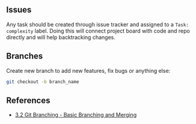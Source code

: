 ## Issues

Any task should be created through issue tracker and assigned to a `Task: complexity` label. Doing this will connect project board with code and repo directly and will help backtracking changes. 


## Branches

Create new branch to add new features, fix bugs or anything else:
```bash
git checkout -b branch_name
```

## References
- [3.2 Git Branching - Basic Branching and Merging](https://git-scm.com/book/en/v2/Git-Branching-Basic-Branching-and-Merging)